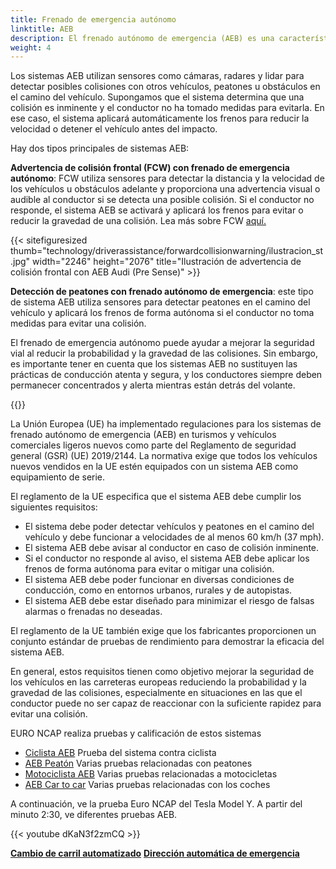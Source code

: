```yaml
---
title: Frenado de emergencia autónomo
linktitle: AEB
description: El frenado autónomo de emergencia (AEB) es una característica de seguridad avanzada que se encuentra en muchos vehículos modernos y que puede ayudar a prevenir o mitigar colisiones aplicando los frenos de forma autónoma si el conductor no reacciona ante una colisión inminente.
weight: 4
---
```

<!-- markdownlint-disable MD033 -->

Los sistemas AEB utilizan sensores como cámaras, radares y lidar para detectar posibles colisiones con otros vehículos, peatones u obstáculos en el camino del vehículo. Supongamos que el sistema determina que una colisión es inminente y el conductor no ha tomado medidas para evitarla. En ese caso, el sistema aplicará automáticamente los frenos para reducir la velocidad o detener el vehículo antes del impacto.

Hay dos tipos principales de sistemas AEB:

**Advertencia de colisión frontal (FCW) con frenado de emergencia autónomo**: FCW utiliza sensores para detectar la distancia y la velocidad de los vehículos u obstáculos adelante y proporciona una advertencia visual o audible al conductor si se detecta una posible colisión. Si el conductor no responde, el sistema AEB se activará y aplicará los frenos para evitar o reducir la gravedad de una colisión. Lea más sobre FCW [aquí.](../forwardcollisionwarning/)

{{< sitefiguresized thumb="technology/driverassistance/forwardcollisionwarning/ilustracion_st.jpg" width="2246" height="2076" title="Ilustración de advertencia de colisión frontal con AEB Audi (Pre Sense)" >}}

**Detección de peatones con frenado autónomo de emergencia**: este tipo de sistema AEB utiliza sensores para detectar peatones en el camino del vehículo y aplicará los frenos de forma autónoma si el conductor no toma medidas para evitar una colisión.

El frenado de emergencia autónomo puede ayudar a mejorar la seguridad vial al reducir la probabilidad y la gravedad de las colisiones. Sin embargo, es importante tener en cuenta que los sistemas AEB no sustituyen las prácticas de conducción atenta y segura, y los conductores siempre deben permanecer concentrados y alerta mientras están detrás del volante.

{{<evkxdisplayaddarticle />}}

La Unión Europea (UE) ha implementado regulaciones para los sistemas de frenado autónomo de emergencia (AEB) en turismos y vehículos comerciales ligeros nuevos como parte del Reglamento de seguridad general (GSR) (UE) 2019/2144. La normativa exige que todos los vehículos nuevos vendidos en la UE estén equipados con un sistema AEB como equipamiento de serie.

El reglamento de la UE especifica que el sistema AEB debe cumplir los siguientes requisitos:

- El sistema debe poder detectar vehículos y peatones en el camino del vehículo y debe funcionar a velocidades de al menos 60 km/h (37 mph).
- El sistema AEB debe avisar al conductor en caso de colisión inminente.
- Si el conductor no responde al aviso, el sistema AEB debe aplicar los frenos de forma autónoma para evitar o mitigar una colisión.
- El sistema AEB debe poder funcionar en diversas condiciones de conducción, como en entornos urbanos, rurales y de autopistas.
- El sistema AEB debe estar diseñado para minimizar el riesgo de falsas alarmas o frenadas no deseadas.

El reglamento de la UE también exige que los fabricantes proporcionen un conjunto estándar de pruebas de rendimiento para demostrar la eficacia del sistema AEB.

En general, estos requisitos tienen como objetivo mejorar la seguridad de los vehículos en las carreteras europeas reduciendo la probabilidad y la gravedad de las colisiones, especialmente en situaciones en las que el conductor puede no ser capaz de reaccionar con la suficiente rapidez para evitar una colisión.

EURO NCAP realiza pruebas y calificación de estos sistemas

- [Ciclista AEB](https://www.euroncap.com/es/vehicle-safety/the-ratings-explained/vulnerable-road-user-vru-protection/aeb-cyclist/) Prueba del sistema contra ciclista
- [AEB Peatón](https://www.euroncap.com/es/vehicle-safety/the-ratings-explained/vulnerable-road-user-vru-protection/aeb-pedestrian/) Varias pruebas relacionadas con peatones
- [Motociclista AEB](https://www.euroncap.com/es/vehicle-safety/the-ratings-explained/vulnerable-road-user-vru-protection/aeb-lane-support-motorcyclist/) Varias pruebas relacionadas a motocicletas
- [AEB Car to car](https://www.euroncap.com/es/vehicle-safety/the-ratings-explained/safety-assist/aeb-car-to-car/) Varias pruebas relacionadas con los coches

A continuación, ve la prueba Euro NCAP del Tesla Model Y. A partir del minuto 2:30, ve diferentes pruebas AEB.

{{< youtube dKaN3f2zmCQ >}}

<div class="mt-3 mb-3">
     <a href="../automatedlanechange/" class="text-decoration-none text-black"><strong><i class="bi-arrow-left"></i> Cambio de carril automatizado</strong></a>
     <a href="../automaticemergencysteering/" class="text-decoration-none text-black float-end"><strong>Dirección automática de emergencia<i class="bi-arrow-right"></i></strong></a>
</div>
